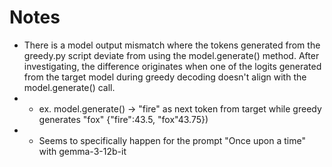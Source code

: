 # Notes
- There is a model output mismatch where the tokens generated from the greedy.py script deviate from using the model.generate() method. After investigating, the difference originates when one of the logits generated from the target model during greedy decoding doesn't align with the model.generate() call.
- - ex. model.generate() -> "fire" as next token from target while greedy generates "fox" {"fire":43.5, "fox"43.75})
- - Seems to specifically happen for the prompt "Once upon a time" with gemma-3-12b-it
